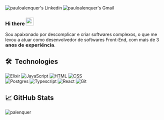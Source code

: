 <a href="https://www.linkedin.com/in/pauloalenquer/">
  <img align="left" alt="pauloalenquer's Linkedin" src="https://img.shields.io/badge/LinkedIn-0077B5?style=for-the-badge&logo=linkedin&logoColor=white" />
</a>
<a href="https://mail.google.com/mail/?view=cm&fs=1&to=pauloalenquer@gmail.com">
  <img align="left" alt="pauloalenquer's Gmail" src="https://img.shields.io/badge/Gmail-D14836?style=for-the-badge&logo=gmail&logoColor=white" />
</a>
<br/>

### Hi there <img src="https://media.giphy.com/media/hvRJCLFzcasrR4ia7z/giphy.gif" width="25px">

Sou apaixonado por descomplicar e criar softwares complexos, o que me levou a atuar como desenvolvedor de softwares Front-End, com mais de 3 𝗮𝗻𝗼𝘀 𝗱𝗲 𝗲𝘅𝗽𝗲𝗿𝗶𝗲̂𝗻𝗰𝗶𝗮.

## 🛠 &nbsp;Technologies

![Elixir](https://img.shields.io/badge/elixir-%234B275F.svg?style=for-the-badge&logo=elixir&logoColor=white)
![JavaScript](https://img.shields.io/badge/JavaScript-323330?style=for-the-badge&logo=javascript&logoColor=F7DF1E)
![HTML](https://img.shields.io/badge/HTML5-E34F26?style=for-the-badge&logo=html5&logoColor=white)
![CSS](https://img.shields.io/badge/CSS3-1572B6?style=for-the-badge&logo=css3&logoColor=white)
</br>
![Postgres](https://img.shields.io/badge/postgres-%23316192.svg?style=for-the-badge&logo=postgresql&logoColor=white)
![Typescript](https://img.shields.io/badge/TypeScript-007ACC?style=for-the-badge&logo=typescript&logoColor=white)
![React](https://img.shields.io/badge/React-20232A?style=for-the-badge&logo=react&logoColor=61DAFB)
![Git](https://img.shields.io/badge/Git-F05032?style=for-the-badge&logo=git&logoColor=white)

## &#x1f4c8; GitHub Stats

<p align="left"><img align="left" src="https://github-readme-stats.vercel.app/api/top-langs?username=palenquer&show_icons=true&locale=en&layout=compact&theme=radical" alt="palenquer" /></p>
